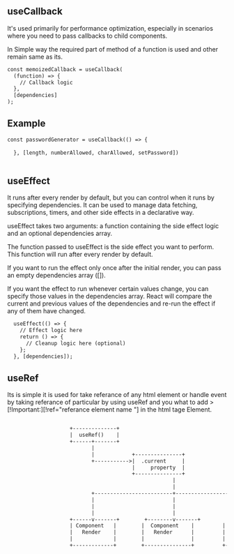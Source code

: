 ## useCallback

It's used primarily for performance optimization, especially in scenarios where you need to pass callbacks to child components.

In Simple way the required part of method of a function is used and other remain same as its.

```html
const memoizedCallback = useCallback(
  (function) => {
    // Callback logic
  },
  [dependencies]
);
```
## Example

```html
const passwordGenerator = useCallback(() => {
  
  }, [length, numberAllowed, charAllowed, setPassword])
  
```

## useEffect 


 It runs after every render by default, but you can control when it runs by specifying dependencies. It can be used to manage data fetching, subscriptions, timers, and other side effects in a declarative way.



useEffect takes two arguments: a function containing the side effect logic and an optional dependencies array.

The function passed to useEffect is the side effect you want to perform. This function will run after every render by default.

If you want to run the effect only once after the initial render, you can pass an empty dependencies array ([]).

If you want the effect to run whenever certain values change, you can specify those values in the dependencies array. React will compare the current and previous values of the dependencies and re-run the effect if any of them have changed.

```html
  useEffect(() => {
    // Effect logic here
    return () => {
      // Cleanup logic here (optional)
    };
  }, [dependencies]);
```

## useRef

Its is simple it is used for take referance of any html element or handle event by taking referance of particular by using useRef 
and you what to add >[!Important:][!ref="referance element name "] in the html tage Element.

```html

                    +--------------+
                    |  useRef()    |
                    +------+-------+
                           |
                           |            +---------------+
                           +----------->|  .current     |
                                        |     property  |
                                        +---------------+
                                                     |
                                                     |
                           +-------------------------+-------------------------+
                           |                         |                         |
                           |                         |                         |
                           |                         |                         |
                    +------v-------+        +--------v-------+         +--------v-------+
                    | Component   |        |  Component    |         |  Component    |
                    |   Render    |        |   Render      |         |   Render      |
                    |             |        |               |         |               |
                    +-------------+        +---------------+         +---------------+
```
